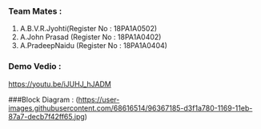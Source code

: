 ### Team Mates :
1. A.B.V.R.Jyohti(Register No : 18PA1A0502)
2. A.John Prasad (Register No : 18PA1A0402)
3. A.PradeepNaidu (Register No : 18PA1A0404)

### Demo Vedio :
https://youtu.be/iJUHJ_hJADM

###Block Diagram :
(https://user-images.githubusercontent.com/68616514/96367185-d3f1a780-1169-11eb-87a7-decb7f42ff65.jpg)
